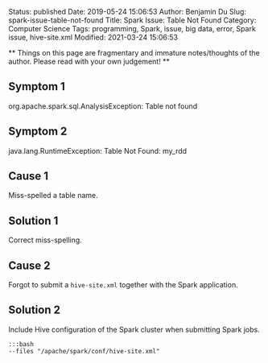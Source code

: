 Status: published
Date: 2019-05-24 15:06:53
Author: Benjamin Du
Slug: spark-issue-table-not-found
Title: Spark Issue: Table Not Found
Category: Computer Science
Tags: programming, Spark, issue, big data, error, Spark issue, hive-site.xml
Modified: 2021-03-24 15:06:53

**
Things on this page are fragmentary and immature notes/thoughts of the author.
Please read with your own judgement!
**

## Symptom 1

org.apache.spark.sql.AnalysisException: Table not found

## Symptom 2

java.lang.RuntimeException: Table Not Found: my_rdd

## Cause 1

Miss-spelled a table name.

## Solution 1

Correct miss-spelling.

## Cause 2

Forgot to submit a `hive-site.xml` together with the Spark application.

## Solution 2

Include Hive configuration of the Spark cluster when submitting Spark jobs.

    :::bash
    --files "/apache/spark/conf/hive-site.xml"
